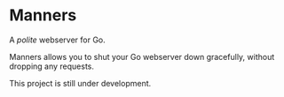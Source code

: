 Manners
=========

A *polite* webserver for Go.

Manners allows you to shut your Go webserver down gracefully, without dropping any requests.

This project is still under development.
